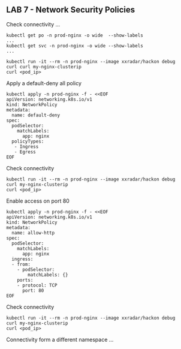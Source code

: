 ## LAB 7 - Network Security Policies
Check connectivity ...

```
kubectl get po -n prod-nginx -o wide  --show-labels
...
kubectl get svc -n prod-nginx -o wide --show-labels
...
```
```
kubectl run -it --rm -n prod-nginx --image xxradar/hackon debug
curl curl my-nginx-clusterip
curl <pod_ip>
```
Apply a default-deny all policy
```
kubectl apply -n prod-nginx -f - <<EOF
apiVersion: networking.k8s.io/v1
kind: NetworkPolicy
metadata:
  name: default-deny
spec:
  podSelector:
    matchLabels:
      app: nginx
  policyTypes:
   - Ingress
   - Egress
EOF
```
Check connectivity
```
kubectl run -it --rm -n prod-nginx --image xxradar/hackon debug
curl my-nginx-clusterip
curl <pod_ip>
```
Enable access on port 80
```
kubectl apply -n prod-nginx -f - <<EOF
apiVersion: networking.k8s.io/v1
kind: NetworkPolicy
metadata:
  name: allow-http
spec:
  podSelector:
    matchLabels:
      app: nginx
  ingress:
  - from:
    - podSelector:
        matchLabels: {}
    ports:
    - protocol: TCP
      port: 80
EOF
```
Check connectivity
```
kubectl run -it --rm -n prod-nginx --image xxradar/hackon debug
curl my-nginx-clusterip
curl <pod_ip>
```
Connectivity form a different namespace ...
